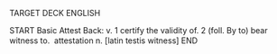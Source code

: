 TARGET DECK
ENGLISH

START
Basic
Attest
Back: v. 1 certify the validity of. 2 (foll. By to) bear witness to.  attestation n. [latin testis witness]
END
